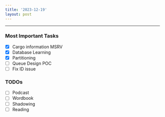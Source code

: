 ```yaml
---
title: '2023-12-19'
layout: post
---
```


---

### Most Important Tasks

- [x] Cargo information MSRV
- [x] Database Learning
- [x] Partitioning
- [ ] Queue Design POC
- [ ] Fix ID issue

### TODOs

- [ ] Podcast
- [ ] Wordbook
- [ ] Shadowing
- [ ] Reading
